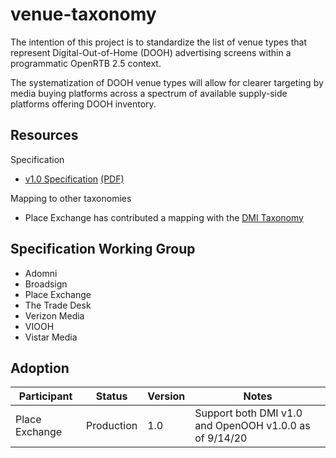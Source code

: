 # venue-taxonomy

The intention of this project is to standardize the list of venue types that represent
Digital-Out-of-Home (DOOH) advertising screens within a programmatic OpenRTB 2.5 context.

The systematization of DOOH venue types will allow for clearer targeting by media buying
platforms across a spectrum of available supply-side platforms offering DOOH inventory.

## Resources

Specification

* [v1.0 Specification](./specification.md) [(PDF)](./DOOH%20Venue%20Type%20Spec.pdf)

Mapping to other taxonomies

* Place Exchange has contributed a mapping with the [DMI Taxonomy](./DMI%20DOOH%20ID%20Mapping.csv)

## Specification Working Group

* Adomni
* Broadsign
* Place Exchange
* The Trade Desk
* Verizon Media
* VIOOH
* Vistar Media

## Adoption

| Participant | Status | Version | Notes |
| ----------- | ------ | ------- | ----- |
| Place Exchange | Production | 1.0 | Support both DMI v1.0 and OpenOOH v1.0.0 as of 9/14/20 |
